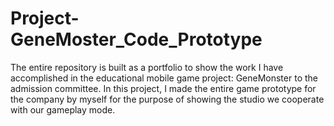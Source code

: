 # Project-GeneMoster_Code_Prototype
The entire repository is built as a portfolio to show the work I have accomplished in the educational mobile game project: GeneMonster to the admission committee. In this project, I made the entire game prototype for the company by myself for the purpose of showing the studio we cooperate with our gameplay mode.
